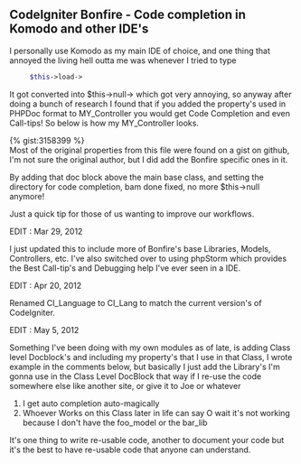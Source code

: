 ## CodeIgniter Bonfire - Code completion in Komodo and other IDE's


I personally use Komodo as my main IDE of choice, and one thing that annoyed the living hell outta me was whenever I tried to type 

    
~~~ php 
     $this->load->
~~~
        
It got converted into $this->null-> which got very annoying, so anyway after doing a bunch of research I found that if you added the property's used in PHPDoc format to MY_Controller you would get Code Completion and even Call-tips!  So below is how my MY_Controller looks.

{% gist:3158399 %}    
Most of the original properties from this file were found on a gist on github, I'm not sure the original author, but I did add the Bonfire specific ones in it.

By adding that doc block above the main base class, and setting the directory for code completion, bam done fixed, no more $this->null anymore!

Just a quick tip for those of us wanting to improve our workflows.

EDIT : Mar 29, 2012 

I just updated this to include more of Bonfire's base Libraries, Models, Controllers, etc.  I've also switched over to using phpStorm which provides the Best Call-tip's and Debugging help I've ever seen in a IDE. 

EDIT : Apr 20, 2012 

Renamed CI_Language to CI_Lang to match the current version's of CodeIgniter.

EDIT : May 5, 2012

Something I've been doing with my own modules as of late, is adding Class level Docblock's and including my property's that I use in that Class,  I wrote example in the comments below, but basically I just add the Library's I'm gonna use in the Class Level DocBlock that way if I re-use the code somewhere else like another site, or give it to Joe or whatever 

1) I get auto completion auto-magically
2) Whoever Works on this Class later in life can say O wait it's not working because I don't have the foo_model or the bar_lib

It's one thing to write re-usable code, another to document your code but it's the best to have re-usable code that anyone can understand.
